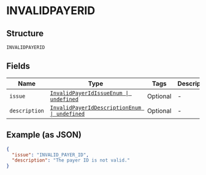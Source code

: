 
# INVALIDPAYERID

## Structure

`INVALIDPAYERID`

## Fields

| Name | Type | Tags | Description |
|  --- | --- | --- | --- |
| `issue` | [`InvalidPayerIdIssueEnum \| undefined`](../../doc/models/invalid-payer-id-issue-enum.md) | Optional | - |
| `description` | [`InvalidPayerIdDescriptionEnum \| undefined`](../../doc/models/invalid-payer-id-description-enum.md) | Optional | - |

## Example (as JSON)

```json
{
  "issue": "INVALID_PAYER_ID",
  "description": "The payer ID is not valid."
}
```

